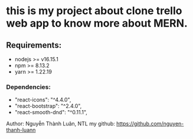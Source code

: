 # this is my project about clone trello web app to know more about MERN.

## Requirements:

- nodejs >= v16.15.1
- npm >= 8.13.2
- yarn >= 1.22.19

### Dependencies:

- "react-icons": "^4.4.0",
- "react-bootstrap": "^2.4.0",
- "react-smooth-dnd": "^0.11.1",


Author: Nguyễn Thành Luân, NTL
my github: https://github.com/nguyen-thanh-luann
